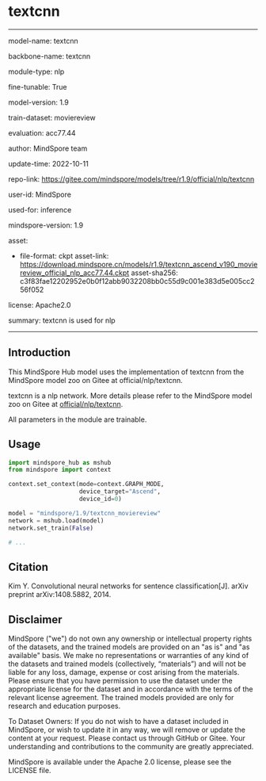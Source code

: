 # textcnn

---

model-name: textcnn

backbone-name: textcnn

module-type: nlp

fine-tunable: True

model-version: 1.9

train-dataset: moviereview

evaluation: acc77.44

author: MindSpore team

update-time: 2022-10-11

repo-link: <https://gitee.com/mindspore/models/tree/r1.9/official/nlp/textcnn>

user-id: MindSpore

used-for: inference

mindspore-version: 1.9

asset:

-
    file-format: ckpt
    asset-link: <https://download.mindspore.cn/models/r1.9/textcnn_ascend_v190_moviereview_official_nlp_acc77.44.ckpt>
    asset-sha256: c3f83fae12202952e0b0f12abb9032208bb0c55d9c001e383d5e005cc256f052

license: Apache2.0

summary: textcnn is used for nlp

---

## Introduction

This MindSpore Hub model uses the implementation of textcnn from the MindSpore model zoo on Gitee at official/nlp/textcnn.

textcnn is a nlp network. More details please refer to the MindSpore model zoo on Gitee at [official/nlp/textcnn](https://gitee.com/mindspore/models/blob/r1.9/official/nlp/textcnn/README.md).

All parameters in the module are trainable.

## Usage

```python
import mindspore_hub as mshub
from mindspore import context

context.set_context(mode=context.GRAPH_MODE,
                    device_target="Ascend",
                    device_id=0)

model = "mindspore/1.9/textcnn_moviereview"
network = mshub.load(model)
network.set_train(False)

# ...
```

## Citation

Kim Y. Convolutional neural networks for sentence classification[J]. arXiv preprint arXiv:1408.5882, 2014.

## Disclaimer

MindSpore ("we") do not own any ownership or intellectual property rights of the datasets, and the trained models are provided on an "as is" and "as available" basis. We make no representations or warranties of any kind of the datasets and trained models (collectively, “materials”) and will not be liable for any loss, damage, expense or cost arising from the materials. Please ensure that you have permission to use the dataset under the appropriate license for the dataset and in accordance with the terms of the relevant license agreement. The trained models provided are only for research and education purposes.

To Dataset Owners: If you do not wish to have a dataset included in MindSpore, or wish to update it in any way, we will remove or update the content at your request. Please contact us through GitHub or Gitee. Your understanding and contributions to the community are greatly appreciated.

MindSpore is available under the Apache 2.0 license, please see the LICENSE file.
